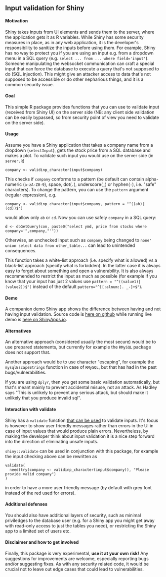 
## Input validation for Shiny

#### Motivation

Shiny takes inputs from UI elements and sends them to the server, where the 
application gets it as R variables. While Shiny has some security measures in place,
as in any web application, it is the developer's responsibility to sanitize 
the inputs before using them. For example, Shiny has no way to protect you if
you are using an input e.g. from a dropdown menu in a SQL query 
(e.g. `select ... from ... where field='input'`). 
Someone manipulating the websocket communication can
craft a special input that can force the database to execute a query that's
not supposed to do (SQL injection). This might give an attacker access to data that's
not supposed to be accessible or do other nepharious things, and it is a common security issue.

#### Goal

This simple R package provides functions that you can use to validate input (received 
from Shiny UI) on the server side (NB: any client side validation can be easily 
bypassed, so from security point of view you need to validate on the server side).

#### Usage

Assume you have a Shiny application that takes a company name from a dropdown 
(`selectInput`), gets the stock price from a SQL database and makes a plot. To validate
such input you would use on the server side (in `server.R`)
```
company <- validinp_character(input$company)
```
This checks if `company` conforms to a pattern (be default can contain alpha-numeric (`a-zA-Z0-9`), 
space, dot(`.`), underscore(`_`) or hyphen(`-`), i.e. "safe" characters). To change the pattern,
you can use the `pattern` argument (regular expression), e.g. 
```
company <- validinp_character(input$company, pattern = "^((ab)|(cd))$")
```
would allow only `ab` or `cd`. 
Now you can use safely `company` in a SQL query:
```
d <- dbGetQuery(con, paste0("select ymd, price from stocks where company='",company,"'"))
```
Otherwise, an unchecked input such as `company` being changed to 
`none' union select data from other_table...` can lead to unintended consequences.

This function takes a white-list approach (i.e. specify what is allowed) vs a black-list approach (specify what is forbidden). In the latter case it is always easy to forget about something and 
open a vulnerability. It is also always recommended to restrict the input as much as possible (for
example if you know that your input has just 2 values use `pattern = "^((value1)|(value2))$")` instead
of the default `pattern="^[[:alnum:]. _-]+$"`).

#### Demo

A companion demo Shiny app shows the difference between having and not having
input validation. Source code is 
[here on github](https://github.com/szilard/shinyvalidinp-demo) 
while running live demo
is [here on ShinyApps.io](https://szilard.shinyapps.io/shinyvalidinp-demo/).


#### Alternatives

An alternative approach (considered usually the most secure) would be to use prepared statements, 
but currently for example the `RMySQL` package does not support that. 

Another approach would be to use character "escaping", for example the `mysqlEscapeStrings` function
in case of `RMySQL`, but that has had in the past bugs/vulnerabilities. 

If you are using `dplyr`, then you get some basic validation automatically, but that's meant mainly
to prevent accidental misuse, not an attack. As Hadley says "This is unlikely to prevent any serious
attack, but should make it unlikely that you produce invalid sql".

#### Interaction with validate

Shiny has a `validate` function [that can be used](http://shiny.rstudio.com/articles/validation.html)
to validate inputs. It's focus is however to show user friendly messages rather than
errors in the UI in case of input values that would produce plain errors. 
Nevertheless, by making the developer think about input validation it is a nice step
forward into the direction of eliminating unsafe inputs.

`shiny::validate` can be used in conjunction with this package, 
for example the input checking above can be rewritten as
```
validate(
  need(try(company <- validinp_character(input$company)), "Please provide valid company")
)
```
in order to have a more user friendly message (by default with grey font instead of
the red used for errors).

#### Additional defenses

You should also have additional layers of security, such as minimal priviledges to the database user (e.g. for 
a Shiny app you might get away with read-only access to just the tables you need), or restricting the Shiny
app to a limited set of users etc.

#### Disclaimer and how to get involved

Finally, this package is very experimental, **use it at your own risk!** 
Any suggestions for improvements are welcome, especially reporting bugs and/or suggesting fixes. 
As with any security related code, it would be crucial not to leave out edge cases that could
lead to vulnerabilities.




